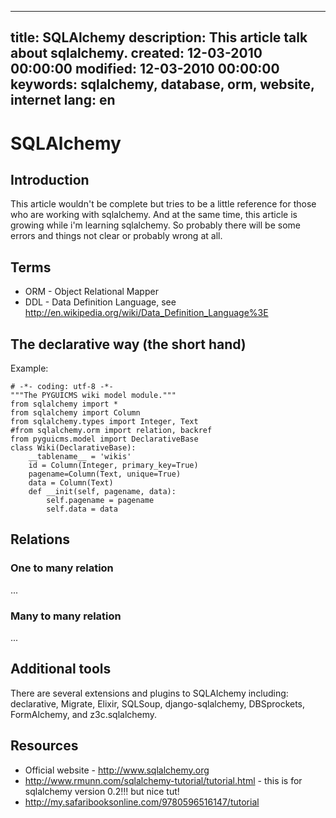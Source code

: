 -----
title: SQLAlchemy
description: This article talk about sqlalchemy.
created: 12-03-2010 00:00:00
modified: 12-03-2010 00:00:00
keywords: sqlalchemy, database, orm, website, internet
lang: en
-----

# SQLAlchemy

## Introduction

This article wouldn\'t be complete but tries to be a little reference
for those who are working with sqlalchemy. And at the same time, this
article is growing while i\'m learning sqlalchemy. So probably there
will be some errors and things not clear or probably wrong at all.

## Terms

- ORM - Object Relational Mapper
- DDL - Data Definition Language, see <http://en.wikipedia.org/wiki/Data_Definition_Language%3E>

## The declarative way (the short hand)

Example:

    # -*- coding: utf-8 -*-
    """The PYGUICMS wiki model module."""
    from sqlalchemy import *
    from sqlalchemy import Column
    from sqlalchemy.types import Integer, Text
    #from sqlalchemy.orm import relation, backref
    from pyguicms.model import DeclarativeBase
    class Wiki(DeclarativeBase):
        __tablename__ = 'wikis'
        id = Column(Integer, primary_key=True)
        pagename=Column(Text, unique=True)
        data = Column(Text)
        def __init(self, pagename, data):
            self.pagename = pagename
            self.data = data

## Relations

### One to many relation


...

### Many to many relation

...

## Additional tools

There are several extensions and plugins to SQLAlchemy including:
declarative, Migrate, Elixir, SQLSoup, django-sqlalchemy, DBSprockets,
FormAlchemy, and z3c.sqlalchemy.

## Resources

- Official website - <http://www.sqlalchemy.org>
- <http://www.rmunn.com/sqlalchemy-tutorial/tutorial.html> - this is for sqlalchemy version 0.2!!! but nice tut!
- <http://my.safaribooksonline.com/9780596516147/tutorial>
